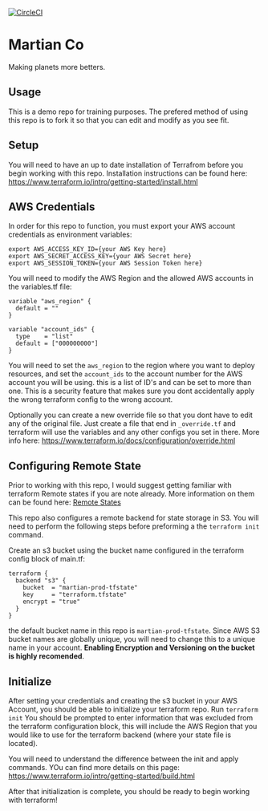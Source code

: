 [![CircleCI](https://circleci.com/gh/ostercloud/12345-aws-12345-martians-prod.svg?style=svg)](https://circleci.com/gh/ostercloud/12345-aws-12345-martians-prod)
# Martian Co
Making planets more betters. 

## Usage
This is a demo repo for training purposes. The prefered method of using this repo is to fork it so that you can edit and modify as you see fit. 

## Setup
You will need to have an up to date installation of Terrafrom before you begin working with this repo. 
Installation instructions can be found here: https://www.terraform.io/intro/getting-started/install.html

## AWS Credentials
In order for this repo to function, you must export your AWS account credentials as environment variables:
```
export AWS_ACCESS_KEY_ID={your AWS Key here}
export AWS_SECRET_ACCESS_KEY={your AWS Secret here}
export AWS_SESSION_TOKEN={your AWS Session Token here}
```
You will need to modify the AWS Region and the allowed AWS accounts in the variables.tf file:
```
variable "aws_region" {
  default = ""
}

variable "account_ids" {
  type    = "list"
  default = ["000000000"]
}
```
You will need to set the `aws_region` to the region where you want to deploy resources, and set the `account_ids` to the account number for the AWS 
account you will be using. this is a list of ID's and can be set to more than one. This is a security feature that makes sure you dont accidentally 
apply the wrong terraform config to the wrong account. 

Optionally you can create a new override file so that you dont have to edit any of the original file. Just create a file that end in `_override.tf` 
and terraform will use the variables and any other configs you set in there. More info here: https://www.terraform.io/docs/configuration/override.html

## Configuring Remote State
Prior to working with this repo, I would suggest getting familiar with terraform Remote states if you are note already. More information on them can 
be found here: [Remote States](./pre-work/01-Remote-States.md)

This repo also configures a remote backend for state storage in S3. You will need to perform the following steps before preforming a the `terraform init` command. 

Create an s3 bucket using the bucket name configured in the terraform config block of main.tf:
```
terraform {
  backend "s3" {
    bucket  = "martian-prod-tfstate"
    key     = "terraform.tfstate"
    encrypt = "true"
  }
}
```
the default bucket name in this repo is `martian-prod-tfstate`. Since AWS S3 bucket names are globally unique, you will need to change this to a
 unique name in your account. **Enabling Encryption and Versioning on the bucket is highly recomended**. 

## Initialize
After setting your credentials and creating the s3 bucket in your AWS Account, you should be able to initialize your terraform repo. 
Run `terraform init`
You should be prompted to enter information that was excluded from the terraform configuration block, this will include the AWS Region that 
you would like to use for the terraform backend (where your state file is located). 

You will need to understand the difference between the init and apply commands. YOu can find more details on this page:
https://www.terraform.io/intro/getting-started/build.html

After that initialization is complete, you should be ready to begin working with terraform!
